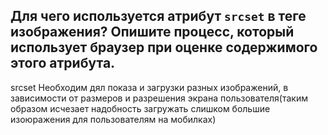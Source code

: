 ## Для чего используется атрибут `srcset` в теге изображения? Опишите процесс, который использует браузер при оценке содержимого этого атрибута.

srcset Необходим дял показа и загрузки разных изображений, в зависимости от размеров и разрешения экрана пользователя(таким образом исчезает надобность загружать слишком большие изоюражения для пользователям на мобилках)